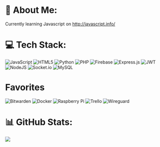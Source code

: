 # 💫 About Me:
Currently learning Javascript on http://javascript.info/


# 💻 Tech Stack:
![JavaScript](https://img.shields.io/badge/javascript-%23323330.svg?style=flat&logo=javascript&logoColor=%23F7DF1E) ![HTML5](https://img.shields.io/badge/html5-%23E34F26.svg?style=flat&logo=html5&logoColor=white) ![Python](https://img.shields.io/badge/python-3670A0?style=flat&logo=python&logoColor=ffdd54) ![PHP](https://img.shields.io/badge/php-%23777BB4.svg?style=flat&logo=php&logoColor=white) ![Firebase](https://img.shields.io/badge/firebase-%23039BE5.svg?style=flat&logo=firebase) ![Express.js](https://img.shields.io/badge/express.js-%23404d59.svg?style=flat&logo=express&logoColor=%2361DAFB) ![JWT](https://img.shields.io/badge/JWT-black?style=flat&logo=JSON%20web%20tokens) ![NodeJS](https://img.shields.io/badge/node.js-6DA55F?style=flat&logo=node.js&logoColor=white) ![Socket.io](https://img.shields.io/badge/Socket.io-black?style=flat&logo=socket.io&badgeColor=010101) ![MySQL](https://img.shields.io/badge/mysql-4479A1.svg?style=flat&logo=mysql&logoColor=white) 

# Favorites
  ![Bitwarden](https://img.shields.io/badge/bitwarden-%23175DDC.svg?style=flat&logo=bitwarden&logoColor=white) 
  ![Docker](https://img.shields.io/badge/docker-%230db7ed.svg?style=flat&logo=docker&logoColor=white)
  ![Raspberry Pi](https://img.shields.io/badge/-Raspberry_Pi-C51A4A?style=flat&logo=Raspberry-Pi)
  ![Trello](https://img.shields.io/badge/Trello-%23026AA7.svg?style=flat&logo=Trello&logoColor=white)
  ![Wireguard](https://img.shields.io/badge/wireguard-%2388171A.svg?style=flat&logo=wireguard&logoColor=white)


# 📊 GitHub Stats:
  ![](https://github-readme-stats.vercel.app/api/top-langs/?username=HA2614&theme=dark&hide_border=false&include_all_commits=false&count_private=false&layout=compact)

